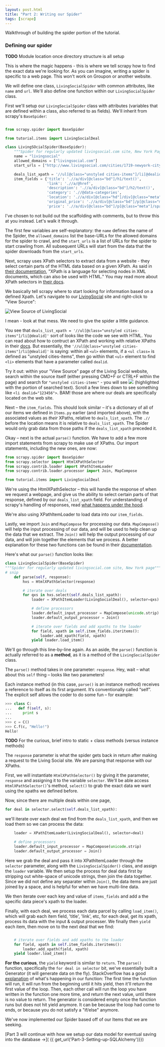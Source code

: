 ```yaml
---
layout: post.html
title: "Part 2: Writing our Spider"
tags: [scrape]
---
```


Walkthrough of building the spider portion of the tutorial.

### Defining our spider

**TODO** Module location once directory structure is all setup

This is where the magic happens - this is where we tell scrapy how to find the exact data we're looking for. As you can imagine, writing a spider is specific to a web page. This won't work on Groupon or another website.

We will define one class, `LivingSocialSpider` with common attributes, like `name` and `url`. We'll also define one function within our `LivingSocialSpider` class.

First we'll setup our `LivingSocialSpider` class with attributes (variables that are defined within a class, also referred to as fields).  We'll inherit from scrapy's `BaseSpider`:

```python

from scrapy.spider import BaseSpider

from tutorial.items import LivingSocialDeal

class LivingSOcialSpider(BaseSpider):
	"""Spider for regularly updated livingsocial.com site, New York Page"""
	name = "livingsocial"
	allowed_domains = ["livingsocial.com"]
	start_urls = ["http://www.livingsocial.com/cities/1719-newyork-citywide"]

    deals_list_xpath = '//ul[@class="unstyled cities-items"]/li[@dealid]'
    item_fields = {'title': './/a/div[@class="bd"]/h1/text()',
                   'link': './/a/@href',
                   'description': './/a/div[@class="bd"]/h2/text()',
                   'category': './/@data-categories',
                   'location': './/a/div[@class="hd"]/div[@class="meta"]/span/text()',
                   'original_price': './/a/div[@class="bd"]/p[@class="meta"]/span[@class="original-price"]/del/text()',
                   'price': './/a/div[@class="bd"]/p[@class="meta"]/span[@class="price"]/text()'}
```

I've chosen to not build out the scaffolding with comments, but to throw this at you instead.  Let's walk it through.

The first few variables are self-explanatory: the `name` defines the name of the Spider, the `allowed_domains` list the base-URLs for the allowed domains for the spider to crawl, and the `start_urls` is a list of URLs for the spider to start crawling from.  All subsequent URLs will start from the data that the spider downloads from the `start_urls`.

Next, scrapy uses XPath selectors to extract data from a website - they select certain parts of the HTML data based on a given XPath. As said in [their documentation](http://doc.scrapy.org/en/0.16/topics/selectors.html#topics-selectors), "XPath is a language for selecting nodes in XML documents, which can also be used with HTML." You may read more about XPath selectors in [their docs](http://doc.scrapy.org/en/0.16/topics/selectors.html#topics-selectors).

We basically tell scrapy where to start looking for information based on a defined Xpath.  Let's navigate to our [LivingSocial](http://www.livingsocial.com/cities/1719-newyork-citywide) site and right-click to "View Source":

![View Source of LivingSocial](https://www.dropbox.com/s/nzwav6rat685luy/Screen%20Shot%202013-03-02%20at%2012.53.03%20PM.png)

I mean - look at that mess. We need to give the spider a little guidance.

You see that `deals_list_xpath = '//ul[@class="unstyled cities-items"]/li[@dealid]'` sort of looks like the code we see with HTML.  You can read about how to contruct an XPath and working with relative XPaths in their [docs](http://doc.scrapy.org/en/0.16/topics/selectors.html#working-with-relative-xpaths). But essentially, the `'//ul[@class="unstyled cities-items"]/li[@dealid]'`  is saying: within all `<ul>` elements, if a `<ul class=` is defined as "unstyled cities-items", then go within that `<ul>` element to find `<li>` elements that have a parameter called `dealid`. 

Try it out: within your "View Source" page of the Living Social website, search within the source itself (either pressing CMD+F or CTRL+F within the page) and search for `"unstyled cities-items"` - you will see ![](https://www.dropbox.com/s/vszc7750rffzhjd/Screen%20Shot%202013-03-02%20at%201.03.08%20PM.png) (highlighted with the portion of searched text). Scroll a few lines down to see something like `<li dealid="123456">`. BAM! those are where our deals are specifically located on the web site.

Next – the `item_fields`. This should look similar – it's a dictionary of all of our items we defined in `Items.py` earlier (and imported above), with the associated values as _their_ XPaths, relative to `deals_list_xpath`.  The `.//` before the location means it is relative to `deals_list_xpath`. The Spider would only grab data from those paths if the `deals_list_xpath` preceded it.

Okay – next is the actual `parse()` function.  We have to add a few more import statements from scrapy to make use of XPaths.  Our import statements, including the new ones, are now:

```python
from scrapy.spider import BaseSpider
from scrapy.selector import HtmlXPathSelector
from scrapy.contrib.loader import XPathItemLoader
from scrapy.contrib.loader.processor import Join, MapCompose

from tutorial.items import LivingSocialDeal
```

We're using the HtmlXPathSelector – this will handle the response of when we request a webpage, and give us the ability to select certain parts of that response, defined by our `deals_list_xpath` field.  For understanding of scrapy's handling of responses, read [what happens under the hood](http://doc.scrapy.org/en/0.16/intro/tutorial.html#what-just-happened-under-the-hood).

We're also using XPathItemLoader to load data into our `item_fields`.

Lastly, we import `Join` and `MapCompose` for processing our data. `MapCompose()` will help the input processing of our data, and will be used to help clean up the data that we extract. The `Join()` will help the output processing of our data, and will join together the elements that we process.  A better explanation for these two functions can be found in their [documentation](http://doc.scrapy.org/en/0.16/topics/loaders.html#scrapy.contrib.loader.processor.Join).

Here's what our `parse()` function looks like:

```python
class LivingSocialSpider(BaseSpider)
"""Spider for regularly updated livingsocial.com site, New York page"""
# snip
    def parse(self, response):
        hxs = HtmlXPathSelector(response)

        # iterate over deals
        for qxs in hxs.select(self.deals_list_xpath):
            loader = XPathItemLoader(LivingSocialDeal(), selector=qxs)

            # define processors
            loader.default_input_processor = MapCompose(unicode.strip)
            loader.default_output_processor = Join()

            # iterate over fields and add xpaths to the loader
            for field, xpath in self.item_fields.iteritems():
                loader.add_xpath(field, xpath)
            yield loader.load_item()
```

We'll go through this line-by-line again.  As an aside, the `parse()` function is actually referred to as a **method**, as it is a method of the `LivingSocialSpider` class.

The `parse()` method takes in one parameter: `response`. Hey, wait – what about this `self` thing – looks like two parameters!

Each instance method (in this case, `parse()` is an instance method) receives a reference to itself as its first argument. It’s conventionally called “self”.  The explicit self allows the coder to do some fun – for example:

```python
>>> class C:
...   def f(self, s):
...     print s
...
>>> c = C()
>>> C.f(c, "Hello!")
Hello!
```
**TODO** For the curious, brief intro to static + class methods (versus instance methods)

The `response` parameter is what the spider gets back in return after making a request to the Living Social site. We are parsing that response with our XPaths.

First, we will instantiate `HtmlXPathSelector()` by giving it the parameter, `response` and assigning it to the variable `selector`.  We'll be able access `HtmlXPathSelector()`'s method, `select()` to grab the exact data we want using the xpaths we defined before.

Now, since there are multiple deals within one page,

```python
for deal in selector.select(self.deals_list_xpath):
```

we'll iterate over each deal we find from the `deals_list_xpath`, and then we load them so we can process the data:

```python
	loader = XPathItemLoader(LivingSocialDeal(), selector=deal)

	# define processors
	loader.default_input_processor = MapCompose(unicode.strip)
	loader.default_output_processor = Join()
```

Here we grab the deal and pass it into XPathItemLoader through the `selector` parameter, along with the `LivingSocialSpider()` class, and assign the `loader` variable.  We then setup the process for deal data first by stripping out white-space of unicode strings, then join the data together. Since we did not define any separater within `Join()`, the data items are just joined by a space, and is helpful for when we have multi-line data.

We then iterate over each key and value of `items_fields` and add a the specific data piece's xpath to the loader.

Finally, with each deal, we process each data parcel by calling `load_item()`, which will grab each item field, 'title', 'link', etc, for each deal, get its xpath, process its data with the input & output processer.  We finally then `yield` each item, then move on to the next deal that we find:

```python

    # iterate over fields and add xpaths to the loader
    for field, xpath in self.item_fields.iteritems():
        loader.add_xpath(field, xpath)
    yield loader.load_item()
```

**For the curious**, the `yield` keyword is similar to `return`. The `parse()` function, specifically the `for deal in selector` bit, we've essentially built a Generator (it will generate data on the fly). StackOverflow has a good [explanation](http://stackoverflow.com/questions/231767/the-python-yield-keyword-explained) of what's happening in our function: The first time the function will run, it will run from the beginning until it hits yield, then it'll return the first value of the loop. Then, each other call will run the loop you have written in the function one more time, and return the next value, until there is no value to return.  The generator is considered empty once the function runs but does not hit yield anymore. It can be because the loop had come to ends, or because you do not satisfy a "if/else" anymore. 

We've now implemented our Spider based off of our Items that we are seeking.

[Part 3 will continue with how we setup our data model for eventual saving into the database &rarr;]( {{ get_url('Part-3-Setting-up-SQLAlchemy')}})